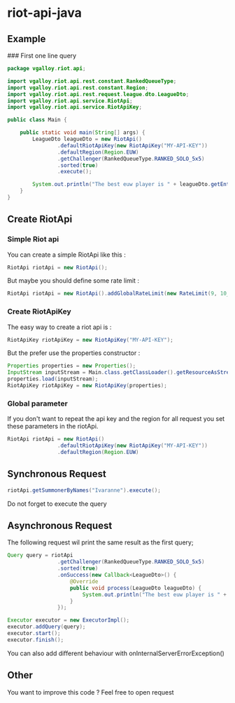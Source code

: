 # riot-api-java

## Example

### First one line query

```java
package vgalloy.riot.api;

import vgalloy.riot.api.rest.constant.RankedQueueType;
import vgalloy.riot.api.rest.constant.Region;
import vgalloy.riot.api.rest.request.league.dto.LeagueDto;
import vgalloy.riot.api.service.RiotApi;
import vgalloy.riot.api.service.RiotApiKey;

public class Main {

    public static void main(String[] args) {
        LeagueDto leagueDto = new RiotApi()
                .defaultRiotApiKey(new RiotApiKey("MY-API-KEY"))
                .defaultRegion(Region.EUW)
                .getChallenger(RankedQueueType.RANKED_SOLO_5x5)
                .sorted(true)
                .execute();

        System.out.println("The best euw player is " + leagueDto.getEntries().get(leagueDto.getEntries().size() - 1).getPlayerOrTeamName());
    }
}
```

## Create RiotApi

### Simple Riot api
You can create a simple RiotApi like this :
```java
RiotApi riotApi = new RiotApi();
```
But maybe you should define some rate limit :
```java
RiotApi riotApi = new RiotApi().addGlobalRateLimit(new RateLimit(9, 10_000), new RateLimit(400, 10 * 60 * 1_000))
```

### Create RiotApiKey
The easy way to create a riot api is :
```java
RiotApiKey riotApiKey = new RiotApiKey("MY-API-KEY");
```
But the prefer use the properties constructor :
```java
Properties properties = new Properties();
InputStream inputStream = Main.class.getClassLoader().getResourceAsStream("riot.properties");
properties.load(inputStream);
RiotApiKey riotApiKey = new RiotApiKey(properties);
```

### Global parameter
If you don't want to repeat the api key and the region for all request you set these parameters in the riotApi.
```java
RiotApi riotApi = new RiotApi()
                .defaultRiotApiKey(new RiotApiKey("MY-API-KEY"))
                .defaultRegion(Region.EUW)
```

## Synchronous Request
```java
riotApi.getSummonerByNames("Ivaranne").execute();
```
Do not forget to execute the query

## Asynchronous Request
The following request wil print the same result as the first query;
```java
Query query = riotApi
                .getChallenger(RankedQueueType.RANKED_SOLO_5x5)
                .sorted(true)
                .onSuccess(new Callback<LeagueDto>() {
                    @Override
                    public void process(LeagueDto leagueDto) {
                        System.out.println("The best euw player is " + leagueDto.getEntries().get(leagueDto.getEntries().size() - 1).getPlayerOrTeamName());
                    }
                });

Executor executor = new ExecutorImpl();
executor.addQuery(query);
executor.start();
executor.finish();
```
You can also add different behaviour with onInternalServerErrorException()

## Other
You want to improve this code ? Feel free to open request

